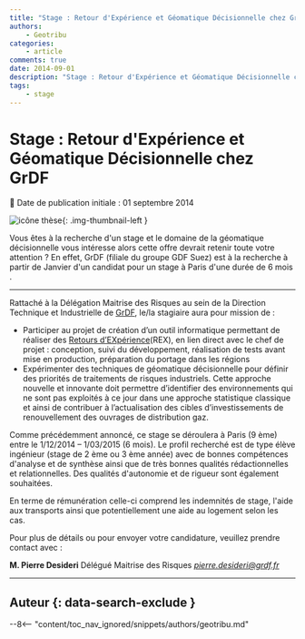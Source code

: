 ```yaml
---
title: "Stage : Retour d'Expérience et Géomatique Décisionnelle chez GrDF"
authors:
    - Geotribu
categories:
    - article
comments: true
date: 2014-09-01
description: "Stage : Retour d'Expérience et Géomatique Décisionnelle chez GrDF"
tags:
    - stage
---
```


# Stage : Retour d'Expérience et Géomatique Décisionnelle chez GrDF

:calendar: Date de publication initiale : 01 septembre 2014

![icône thèse](https://cdn.geotribu.fr/img/logos-icones/divers/these.png "icône thèse"){: .img-thumbnail-left }

Vous êtes à la recherche d'un stage et le domaine de la géomatique décisionnelle vous intéresse alors cette offre devrait retenir toute votre attention ? En effet, GrDF (filiale du groupe GDF Suez) est à la recherche à partir de Janvier d'un candidat pour un stage à Paris d'une durée de 6 mois .

----

Rattaché à la Délégation Maitrise des Risques au sein de la Direction Technique et Industrielle de [GrDF](http://www.grdf.fr/), le/la stagiaire aura pour mission de :

- Participer au projet de création d’un outil informatique permettant de réaliser des [Retours d’EXpérience](https://fr.wikipedia.org/wiki/Retour_d%27exp%C3%A9rience)(REX), en lien direct avec le chef de projet : conception, suivi du développement, réalisation de tests avant mise en production, préparation du portage dans les régions
- Expérimenter des techniques de géomatique décisionnelle pour définir des priorités de traitements de risques industriels. Cette approche nouvelle et innovante doit permettre d’identifier des environnements qui ne sont pas exploités à ce jour dans une approche statistique classique et ainsi de contribuer à l’actualisation des cibles d’investissements de renouvellement des ouvrages de distribution gaz.

Comme précédemment annoncé, ce stage se déroulera à Paris (9 ème) entre le 1/12/2014 – 1/03/2015 (6 mois). Le profil recherché est de type élève ingénieur (stage de 2 ème ou 3 ème année) avec de bonnes compétences d'analyse et de synthèse ainsi que de très bonnes qualités rédactionnelles et relationnelles. Des qualités d'autonomie et de rigueur sont également souhaitées.

En terme de rémunération celle-ci comprend les indemnités de stage, l'aide aux transports ainsi que potentiellement une aide au logement selon les cas.

Pour plus de détails ou pour envoyer votre candidature, veuillez prendre contact avec :

**M. Pierre Desideri**
Délégué Maitrise des Risques
*[pierre.desideri@grdf.fr](mailto:pierre.desideri@grdf.fr)*

----

## Auteur {: data-search-exclude }

--8<-- "content/toc_nav_ignored/snippets/authors/geotribu.md"
